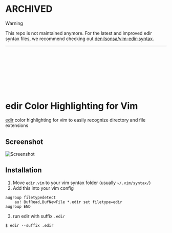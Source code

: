 # ARCHIVED

> [!WARNING]
> This repo is not maintained anymore.
> For the latest and improved edir syntax files, we recommend checking out [denilsonsa/vim-edir-syntax](denilsonsa/vim-edir-syntax). 


----
<br><br><br><br>
----

# edir Color Highlighting for Vim

[edir](https://github.com/bulletmark/edir) color highlighting for vim to easily recognize directory and file extensions

## Screenshot

![Screenshot](./screenshot.png)

## Installation

1. Move `edir.vim` to your vim syntax folder (usually `~/.vim/syntax/`)
2. Add this into your vim config
```vim
augroup filetypedetect
    au! BufRead,BufNewFile *.edir set filetype=edir
augroup END
```
3. run edir with suffix `.edir`
```console
$ edir --suffix .edir
```

